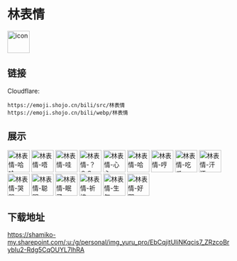# 林表情
<img src="https://emoji.shojo.cn/bili/src/林表情/icon.png" width="50" height="50" alt="icon">

## 链接
Cloudflare:
```
https://emoji.shojo.cn/bili/src/林表情
https://emoji.shojo.cn/bili/webp/林表情
```
## 展示
<img src="https://emoji.shojo.cn/bili/src/林表情/林表情-哈哈.png" width="50" height="50" alt="林表情-哈哈">
<img src="https://emoji.shojo.cn/bili/src/林表情/林表情-唔.png" width="50" height="50" alt="林表情-唔">
<img src="https://emoji.shojo.cn/bili/src/林表情/林表情-哇.png" width="50" height="50" alt="林表情-哇">
<img src="https://emoji.shojo.cn/bili/src/林表情/林表情-？？？.png" width="50" height="50" alt="林表情-？？？">
<img src="https://emoji.shojo.cn/bili/src/林表情/林表情-心心.png" width="50" height="50" alt="林表情-心心">
<img src="https://emoji.shojo.cn/bili/src/林表情/林表情-哈.png" width="50" height="50" alt="林表情-哈">
<img src="https://emoji.shojo.cn/bili/src/林表情/林表情-哼.png" width="50" height="50" alt="林表情-哼">
<img src="https://emoji.shojo.cn/bili/src/林表情/林表情-吃瓜.png" width="50" height="50" alt="林表情-吃瓜">
<img src="https://emoji.shojo.cn/bili/src/林表情/林表情-汗汗.png" width="50" height="50" alt="林表情-汗汗">
<img src="https://emoji.shojo.cn/bili/src/林表情/林表情-哭哭.png" width="50" height="50" alt="林表情-哭哭">
<img src="https://emoji.shojo.cn/bili/src/林表情/林表情-聪明.png" width="50" height="50" alt="林表情-聪明">
<img src="https://emoji.shojo.cn/bili/src/林表情/林表情-眠了.png" width="50" height="50" alt="林表情-眠了">
<img src="https://emoji.shojo.cn/bili/src/林表情/林表情-祈祷.png" width="50" height="50" alt="林表情-祈祷">
<img src="https://emoji.shojo.cn/bili/src/林表情/林表情-生气.png" width="50" height="50" alt="林表情-生气">
<img src="https://emoji.shojo.cn/bili/src/林表情/林表情-好耶.png" width="50" height="50" alt="林表情-好耶">

## 下载地址

https://shamiko-my.sharepoint.com/:u:/g/personal/img_yuru_pro/EbCqjitUliNKqcis7_ZRzcoBrybIu2-Rdg5CqOUYL7lhRA